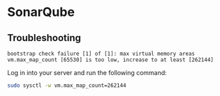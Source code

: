 # SonarQube

## Troubleshooting

`bootstrap check failure [1] of [1]: max virtual memory areas vm.max_map_count [65530] is too low, increase to at least [262144]`

Log in into your server and run the following command:

```bash
sudo sysctl -w vm.max_map_count=262144
```
